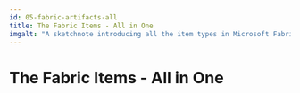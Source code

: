 ```yaml
---
id: 05-fabric-artifacts-all
title: The Fabric Items - All in One
imgalt: "A sketchnote introducing all the item types in Microsoft Fabric"
---
```


# The Fabric Items - All in One